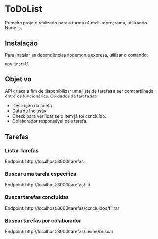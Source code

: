 # ToDoList

Primeiro projeto realizado para a turma n1-meli-reprograma, utilizando Node.js.

## Instalação
Para instalar as dependências nodemon e express, utilizar o comando:
```bash
npm install
```

## Objetivo
API criada a fim de disponibilizar uma lista de tarefas a ser compartilhada entre os funcionários. Os dados da tarefa são:

- Descrição da tarefa
- Data de Inclusão 
- Check para verificar se o item já foi concluído.
- Colaborador responsável pela tarefa.

## Tarefas

### Listar Tarefas
Endpoint: http://localhost:3000/tarefas

### Buscar uma tarefa específica
Endpoint: http://localhost:3000/tarefas/:id

### Buscar tarefas concluídas
Endpoint: http://localhost:3000/tarefas/concluidos/filtrar

### Buscar tarefas por colaborador
Endpoint: http://localhost:3000/tarefas/:nome/buscar